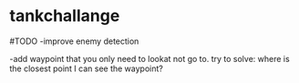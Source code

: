 # tankchallange

#TODO
-improve enemy detection

-add waypoint that you only need to lookat not go to. try to solve: where is the closest point I can see the waypoint?
